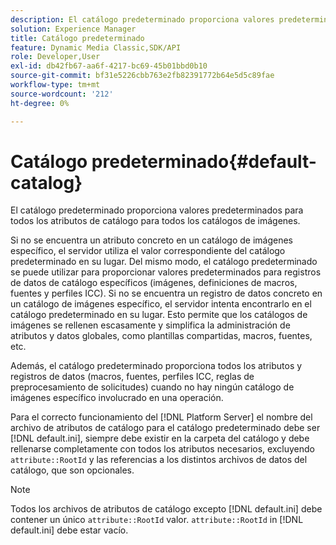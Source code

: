 ```yaml
---
description: El catálogo predeterminado proporciona valores predeterminados para todos los atributos de catálogo para todos los catálogos de imágenes.
solution: Experience Manager
title: Catálogo predeterminado
feature: Dynamic Media Classic,SDK/API
role: Developer,User
exl-id: db42fb67-aa6f-4217-bc69-45b01bbd0b10
source-git-commit: bf31e5226cbb763e2fb82391772b64e5d5c89fae
workflow-type: tm+mt
source-wordcount: '212'
ht-degree: 0%

---
```


# Catálogo predeterminado{#default-catalog}

El catálogo predeterminado proporciona valores predeterminados para todos los atributos de catálogo para todos los catálogos de imágenes.

Si no se encuentra un atributo concreto en un catálogo de imágenes específico, el servidor utiliza el valor correspondiente del catálogo predeterminado en su lugar. Del mismo modo, el catálogo predeterminado se puede utilizar para proporcionar valores predeterminados para registros de datos de catálogo específicos (imágenes, definiciones de macros, fuentes y perfiles ICC). Si no se encuentra un registro de datos concreto en un catálogo de imágenes específico, el servidor intenta encontrarlo en el catálogo predeterminado en su lugar. Esto permite que los catálogos de imágenes se rellenen escasamente y simplifica la administración de atributos y datos globales, como plantillas compartidas, macros, fuentes, etc.

Además, el catálogo predeterminado proporciona todos los atributos y registros de datos (macros, fuentes, perfiles ICC, reglas de preprocesamiento de solicitudes) cuando no hay ningún catálogo de imágenes específico involucrado en una operación.

Para el correcto funcionamiento del [!DNL Platform Server] el nombre del archivo de atributos de catálogo para el catálogo predeterminado debe ser [!DNL default.ini], siempre debe existir en la carpeta del catálogo y debe rellenarse completamente con todos los atributos necesarios, excluyendo `attribute::RootId` y las referencias a los distintos archivos de datos del catálogo, que son opcionales.

>[!NOTE]
>
>Todos los archivos de atributos de catálogo excepto [!DNL default.ini] debe contener un único `attribute::RootId` valor. `attribute::RootId` in [!DNL default.ini] debe estar vacío.
